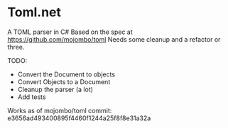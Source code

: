 Toml.net
========

A TOML parser in C#
Based on the spec at https://github.com/mojombo/toml
Needs some cleanup and a refactor or three.

TODO:
 - Convert the Document to objects
 - Convert Objects to a Document
 - Cleanup the parser (a lot)
 - Add tests

Works as of mojombo/toml commit:
e3656ad493400895f4460f1244a25f8f8e31a32a
